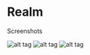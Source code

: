 # Realm

Screenshots

![alt tag](https://raw.githubusercontent.com/hassanmastinoz/Realm/master/Screenshots/Screenshot_2016-09-12-14-02-42.png)
![alt tag](https://raw.githubusercontent.com/hassanmastinoz/Realm/master/Screenshots/Screenshot_2016-09-12-14-03-04.png)
![alt tag](https://raw.githubusercontent.com/hassanmastinoz/Realm/master/Screenshots/Screenshot_2016-09-12-14-02-56.png)

